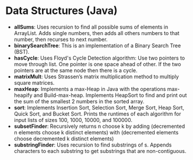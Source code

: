 # Data Structures (Java)
* **allSums**: Uses recursion to find all possible sums of elements in ArrayList. Adds single numbers, then adds all others numbers to that number, then recurses to next number.
* **binarySearchTree**: This is an implementation of a Binary Search Tree (BST).
* **hasCycle**: Uses Floyd's Cycle Detection algorithm: Use two pointers to move through list. One pointer is one space ahead of other. If the two pointers are at the same node then there is a cycle.
* **matrixMult**: Uses Strassen’s matrix multiplication method to multiply square matrices.
* **maxHeap**: Implements a max-Heap in Java with the operations max-heapify and Build-max-heap. Implements HeapSort to find and print out the sum of the smallest 2 numbers in the sorted array.
* **sort**: Implements Insertion Sort, Selection Sort, Merge Sort, Heap Sort, Quick Sort, and Bucket Sort. Prints the runtimes of each algorithm for input lists of sizes 100, 1000, 10000, and 100000.
* **subsetFinder**: Recursively returns n choose k by adding (decremented n elements choose k distinct elements) with (decremented elements choose decremented k distinct elements)
* **substringFinder**: Uses recursion to find substrings of s. Appends characters to each substring to get substrings that are non-contiguous.
